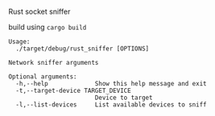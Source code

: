 Rust socket sniffer

build using `cargo build`

```
Usage:
  ./target/debug/rust_sniffer [OPTIONS]

Network sniffer arguments

Optional arguments:
  -h,--help             Show this help message and exit
  -t,--target-device TARGET_DEVICE
                        Device to target
  -l,--list-devices     List available devices to sniff
  ```